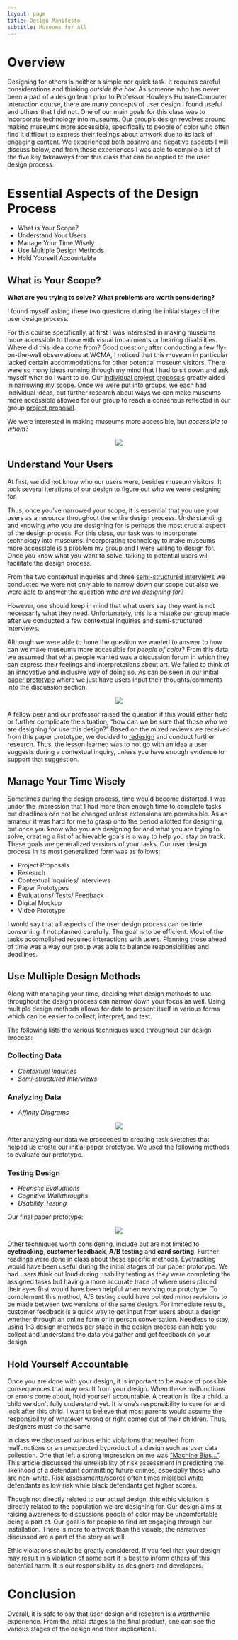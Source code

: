 ```yaml
---
layout: page
title: Design Manifesto 
subtitle: Museums for All 
---
```


# Overview 
Designing for others is neither a simple nor quick task. It requires careful considerations and thinking *outside the box*. As someone who has never been a part of a design team prior to Professor Howley’s Human-Computer Interaction course, there are many concepts of user design I found useful and others that I did not. One of our main goals for this class was to incorporate technology into museums. Our group’s design revolves around making museums more accessible, specifically to people of color who often find it difficult to express their feelings about artwork due to its lack of engaging content. We experienced both positive and negative aspects I will discuss below, and from these experiences I was able to compile a list of the five key takeaways from this class that can be applied to the user design process. 
  
# Essential Aspects of the Design Process
* What is Your Scope?  
* Understand Your Users
* Manage Your Time Wisely 
* Use Multiple Design Methods 
* Hold Yourself Accountable 

## What is Your Scope? 

**What are you trying to solve? What problems are worth considering?** 

I found myself asking these two questions during the initial stages of the user design process. 

For this course specifically, at first I was interested in making museums more accessible to those with visual impairments or hearing disabilities. Where did this idea come from? Good question; after conducting a few fly-on-the-wall observations at WCMA, I noticed that this museum in particular lacked certain accommodations for other potential museum visitors. There were so many ideas running through my mind that I had to sit down and ask myself what do I want to do. Our [individual project proposals](https://elvira-alonso.github.io/project-proposal/) greatly aided in narrowing my scope. Once we were put into groups, we each had individual ideas, but further research about ways we can make museums more accessible allowed for our group to reach a consensus reflected in our group [project proposal](https://museumsforall.github.io/project-proposal/). 

We were interested in making museums more accessible, but *accessible to whom*? 

<p align="center">
  <img src="/img/museum.png">
</p>


## Understand Your Users 

At first, we did not know who our users were, besides museum visitors. It took several iterations of our design to figure out who we were designing for. 

Thus, once you’ve narrowed your scope, it is essential that you use your users as a resource throughout the entire design process. Understanding and knowing who you are designing for is perhaps the most crucial aspect of the design process. For this class, our task was to incorporate technology into museums. Incorporating technology to make museums more accessible is a problem my group and I were willing to design for. Once you know what you want to solve, talking to potential users will facilitate the design process. 

From the two contextual inquiries and three [semi-structured interviews](https://museumsforall.github.io/2018-10-04-contextual-inquiry-review/) we conducted we were not only able to narrow down our scope but also we were able to answer the question *who are we designing for*?  

However, one should keep in mind that what users say they want is not necessarily what they need. Unfortunately, this is a mistake our group made after we conducted a few contextual inquiries and semi-structured interviews. 

Although we were able to hone the question we wanted to answer to how can we make museums more accessible for *people of color*? From this data we assumed that what people wanted was a discussion forum in which they can express their feelings and interpretations about art. We failed to think of an innovative and inclusive way of doing so. As can be seen in our [initial paper prototype](https://museumsforall.github.io/2018-10-29-Paper-Prototype/) where we just have users input their thoughts/comments into the discussion section. 

<p align="center">
  <img src="/img/overview.jpeg">
</p>

A fellow peer and our professor raised the question if this would either help or further complicate the situation; “how can we be sure that those who we are designing for use this design?” Based on the mixed reviews we received from this paper prototype, we decided to [redesign](https://museumsforall.github.io/2018-11-01-Design-Review-Revision/) and conduct further research. Thus, the lesson learned was to not go with an idea a user suggests during a contextual inquiry, unless you have enough evidence to support that suggestion. 

## Manage Your Time Wisely 
Sometimes during the design process, time would become distorted. I was under the impression that I had more than enough time to complete tasks but deadlines can not be changed unless extensions are permissible. As an amateur it was hard for me to grasp onto the period allotted for designing, but once you know who you are designing for and what you are trying to solve, creating a list of achievable goals is a way to help you stay on track. These goals are generalized versions of your tasks. Our user design process in its most generalized form was as follows:
* Project Proposals 
* Research 
* Contextual Inquiries/ Interviews 
* Paper Prototypes
* Evaluations/ Tests/ Feedback
* Digital Mockup
* Video Prototype 

I would say that all aspects of the user design process can be time consuming if not planned carefully. The goal is to be efficient. Most of the tasks accomplished required interactions with users. Planning those ahead of time was a way our group was able to balance responsibilities and deadlines. 

## Use Multiple Design Methods 
Along with managing your time, deciding what design methods to use throughout the design process can narrow down your focus as well. Using multiple design methods allows for data to present itself in various forms which can be easier to collect, interpret, and test. 

The following lists the various techniques used throughout our design process: 

### Collecting Data 
* *Contextual Inquiries*
* *Semi-structured Interviews* 

### Analyzing Data 
* *Affinity Diagrams* 
<p align="center">
  <img src="/img/affinity.JPG">
</p>

After analyzing our data we proceeded to creating task sketches that helped us create our initial paper prototype. 
We used the following methods to evaluate our prototype. 

### Testing Design 
* *Heuristic Evaluations*
* *Cognitive Walkthroughs*
* *Usability Testing* 

Our final paper prototype: 

<p align="center">
  <img src="/img/overview_revised.JPG">
</p>

Other techniques worth considering, include but are not limited to **eyetracking**, **customer feedback**, **A/B testing** and **card sorting**. Further readings were done in class about these specific methods. Eyetracking would have been useful during the initial stages of our paper prototype. We had users think out loud during usability testing as they were completing the assigned tasks but having a more accurate trace of where users placed their eyes first would have been helpful when revising our prototype. To complement this method, A/B testing could have pointed minor revisions to be made between two versions of the same design. For immediate results, customer feedback is a quick way to get input from users about a design whether through an online form or in person conversation. Needless to stay, using 1-3 design methods per stage in the design process can help you collect and understand the data you gather and get feedback on your design. 

## Hold Yourself Accountable 
Once you are done with your design, it is important to be aware of possible consequences that may result from your design. When these malfunctions or errors come about, hold yourself accountable. A creation is like a child, a child we don’t fully understand yet. It is one’s responsibility to care for and look after this child. I want to believe that most parents would assume the responsibility of whatever wrong or right comes out of their children. Thus, designers must do the same. 

In class we discussed various ethic violations that resulted from malfunctions or an unexpected byproduct of a design such as user data collection. One that left a strong impression on me was [“Machine Bias…”](https://www.propublica.org/article/machine-bias-risk-assessments-in-criminal-sentencing). This article discussed the unreliability of risk assessment in predicting the likelihood of a defendant committing future crimes, especially those who are non-white. Risk assessments/scores often times mislabel white defendants as low risk while black defendants get higher scores.

Though not directly related to our actual design, this ethic violation is directly related to the population we are designing for. Our design aims at raising awareness to discussions people of color may be uncomfortable being a part of. Our goal is for people to find art engaging through our installation. There is more to artwork than the visuals; the narratives discussed are a part of the story as well. 

Ethic violations should be greatly considered. If you feel that your design may result in a violation of some sort it is best to inform others of this potential harm. It is our responsibility as designers and developers. 

# Conclusion 
Overall, it is safe to say that user design and research is a worthwhile experience. From the initial stages to the final product, one can see the various stages of the design and their implications. 


